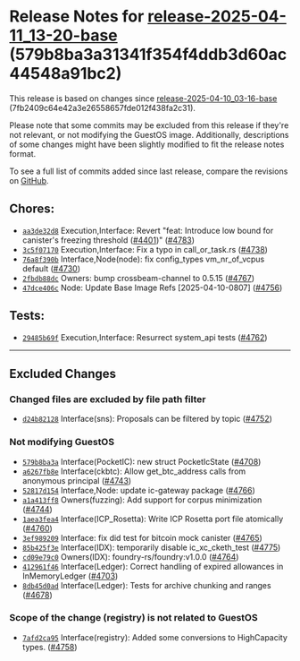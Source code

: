 Release Notes for [**release-2025-04-11\_13-20-base**](https://github.com/dfinity/ic/tree/release-2025-04-11_13-20-base) (579b8ba3a31341f354f4ddb3d60ac44548a91bc2)
===================================================================================================================================================================

This release is based on changes since [release-2025-04-10\_03-16-base](https://dashboard.internetcomputer.org/release/7fb2409c64e42a3e26558657fde012f438fa2c31) (7fb2409c64e42a3e26558657fde012f438fa2c31).

Please note that some commits may be excluded from this release if they're not relevant, or not modifying the GuestOS image. Additionally, descriptions of some changes might have been slightly modified to fit the release notes format.

To see a full list of commits added since last release, compare the revisions on [GitHub](https://github.com/dfinity/ic/compare/release-2025-04-10_03-16-base...release-2025-04-11_13-20-base).

Chores:
-------

* [`aa3de32d8`](https://github.com/dfinity/ic/commit/aa3de32d8) Execution,Interface: Revert "feat: Introduce low bound for canister's freezing threshold ([#4401](https://github.com/dfinity/ic/pull/4401))" ([#4783](https://github.com/dfinity/ic/pull/4783))
* [`3c5f07170`](https://github.com/dfinity/ic/commit/3c5f07170) Execution,Interface: Fix a typo in call\_or\_task.rs ([#4738](https://github.com/dfinity/ic/pull/4738))
* [`76a8f390b`](https://github.com/dfinity/ic/commit/76a8f390b) Interface,Node(node): fix config\_types vm\_nr\_of\_vcpus default ([#4730](https://github.com/dfinity/ic/pull/4730))
* [`2fbdb88dc`](https://github.com/dfinity/ic/commit/2fbdb88dc) Owners: bump crossbeam-channel to 0.5.15 ([#4767](https://github.com/dfinity/ic/pull/4767))
* [`47dce406c`](https://github.com/dfinity/ic/commit/47dce406c) Node: Update Base Image Refs [2025-04-10-0807] ([#4756](https://github.com/dfinity/ic/pull/4756))

Tests:
------

* [`29485b69f`](https://github.com/dfinity/ic/commit/29485b69f) Execution,Interface: Resurrect system\_api tests ([#4762](https://github.com/dfinity/ic/pull/4762))

-------------------------------------------

## Excluded Changes

### Changed files are excluded by file path filter
* [`d24b82128`](https://github.com/dfinity/ic/commit/d24b82128) Interface(sns): Proposals can be filtered by topic ([#4752](https://github.com/dfinity/ic/pull/4752))

### Not modifying GuestOS
* [`579b8ba3a`](https://github.com/dfinity/ic/commit/579b8ba3a) Interface(PocketIC): new struct PocketIcState ([#4708](https://github.com/dfinity/ic/pull/4708))
* [`a6267fb8e`](https://github.com/dfinity/ic/commit/a6267fb8e) Interface(ckbtc): Allow get\_btc\_address calls from anonymous principal ([#4743](https://github.com/dfinity/ic/pull/4743))
* [`52817d154`](https://github.com/dfinity/ic/commit/52817d154) Interface,Node: update ic-gateway package ([#4766](https://github.com/dfinity/ic/pull/4766))
* [`a1a413ff8`](https://github.com/dfinity/ic/commit/a1a413ff8) Owners(fuzzing): Add support for corpus minimization ([#4744](https://github.com/dfinity/ic/pull/4744))
* [`1aea3fea4`](https://github.com/dfinity/ic/commit/1aea3fea4) Interface(ICP\_Rosetta): Write ICP Rosetta port file atomically ([#4760](https://github.com/dfinity/ic/pull/4760))
* [`3ef989209`](https://github.com/dfinity/ic/commit/3ef989209) Interface: fix did test for bitcoin mock canister ([#4765](https://github.com/dfinity/ic/pull/4765))
* [`85b425f3e`](https://github.com/dfinity/ic/commit/85b425f3e) Interface(IDX): temporarily disable ic\_xc\_cketh\_test ([#4775](https://github.com/dfinity/ic/pull/4775))
* [`cd09e79c0`](https://github.com/dfinity/ic/commit/cd09e79c0) Owners(IDX): foundry-rs/foundry:v1.0.0 ([#4764](https://github.com/dfinity/ic/pull/4764))
* [`412961f46`](https://github.com/dfinity/ic/commit/412961f46) Interface(Ledger): Correct handling of expired allowances in InMemoryLedger ([#4703](https://github.com/dfinity/ic/pull/4703))
* [`8db45d0ad`](https://github.com/dfinity/ic/commit/8db45d0ad) Interface(Ledger): Tests for archive chunking and ranges ([#4678](https://github.com/dfinity/ic/pull/4678))

### Scope of the change (registry) is not related to GuestOS
* [`7afd2ca95`](https://github.com/dfinity/ic/commit/7afd2ca95) Interface(registry): Added some conversions to HighCapacity types. ([#4758](https://github.com/dfinity/ic/pull/4758))
